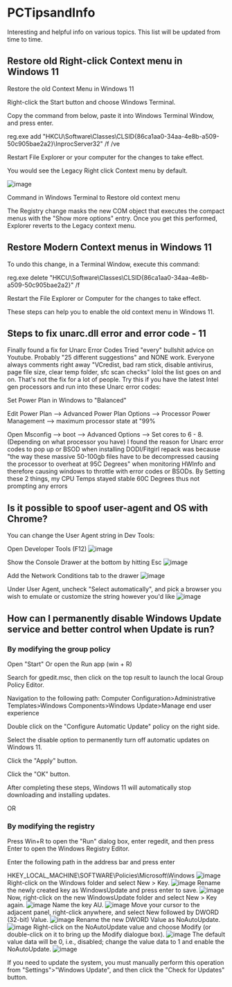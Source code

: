 # PCTipsandInfo
Interesting and helpful info on various topics.
This list will be updated from time to time.

## Restore old Right-click Context menu in Windows 11
Restore the old Context Menu in Windows 11



Right-click the Start button and choose Windows Terminal.

Copy the command from below, paste it into Windows Terminal Window, and press enter.

reg.exe add "HKCU\Software\Classes\CLSID\{86ca1aa0-34aa-4e8b-a509-50c905bae2a2}\InprocServer32" /f /ve

Restart File Explorer or your computer for the changes to take effect.

You would see the Legacy Right click Context menu by default.



![image](https://github.com/user-attachments/assets/5bf3ef0e-1864-4d48-8f18-010ccdcf2167)


Command in Windows Terminal to Restore old context menu 



The Registry change masks the new COM object that executes the compact menus with the "Show more options" entry. Once you get this performed, Explorer reverts to the Legacy context menu. 




## Restore Modern Context menus in Windows 11



To undo this change, in a Terminal Window, execute this command:

reg.exe delete "HKCU\Software\Classes\CLSID\{86ca1aa0-34aa-4e8b-a509-50c905bae2a2}" /f



Restart the File Explorer or Computer for the changes to take effect.


These steps can help you to enable the old context menu in Windows 11.

## Steps to fix unarc.dll error and error code - 11
Finally found a fix for Unarc Error Codes
Tried "every" bullshit advice on Youtube. Probably "25 different suggestions" and NONE work.
Everyone always comments right away "VCredist, bad ram stick, disable antivirus, page file size, clear temp folder, sfc scan checks" lolol the list goes on and on. That's not the fix for a lot of people.
Try this if you have the latest Intel gen processors and run into these Unarc error codes:

Set Power Plan in Windows to "Balanced"

Edit Power Plan --> Advanced Power Plan Options --> Processor Power Management --> maximum processor state at "99%

Open Msconfig --> boot --> Advanced Options --> Set cores to 6 - 8. (Depending on what processor you have)
I found the reason for Unarc error codes to pop up or BSOD when installing DODI/Fitgirl repack was because "the way these massive 50-100gb files have to be decompressed causing the processor to overheat at 95C Degrees" when monitoring HWInfo and therefore causing windows to throttle with error codes or BSODs. By Setting these 2 things, my CPU Temps stayed stable 60C Degrees thus not prompting any errors

## Is it possible to spoof user-agent and OS with Chrome?

You can change the User Agent string in Dev Tools:

Open Developer Tools (F12)
![image](https://github.com/user-attachments/assets/3ad81010-bd50-4d82-b825-a7a02bee8155)


Show the Console Drawer at the bottom by hitting Esc
![image](https://github.com/user-attachments/assets/68f036eb-c23f-4f39-86bb-47780f3d1c4a)


Add the Network Conditions tab to the drawer
![image](https://github.com/user-attachments/assets/cd22e85d-0cae-4d9b-8a16-2f89770c2691)


Under User Agent, uncheck "Select automatically", and pick a browser you wish to emulate or customize the string however you'd like
![image](https://github.com/user-attachments/assets/1639e539-de0c-4a1d-9b57-780983ec6359)


## How can I permanently disable Windows Update service and better control when Update is run?

### By modifying the group policy

Open "Start" Or open the Run app (win + R)

Search for gpedit.msc, then click on the top result to launch the local Group Policy Editor.

Navigation to the following path: Computer Configuration>Administrative Templates>Windows Components>Windows Update>Manage end user experience

Double click on the "Configure Automatic Update" policy on the right side.

Select the disable option to permanently turn off automatic updates on Windows 11.

Click the "Apply" button.

Click the "OK" button.

After completing these steps, Windows 11 will automatically stop downloading and installing updates.

OR

### By modifying the registry
Press Win+R to open the "Run" dialog box, enter regedit, and then press Enter to open the Windows Registry Editor.

Enter the following path in the address bar and press enter

HKEY_LOCAL_MACHINE\SOFTWARE\Policies\Microsoft\Windows
![image](https://github.com/user-attachments/assets/ddb0e006-3787-44b8-a3f0-e982b09abeeb)
Right-click on the Windows folder and select New > Key.
![image](https://github.com/user-attachments/assets/0e331f4c-c162-42b4-9079-efc8534a0e66)
Rename the newly created key as WindowsUpdate and press enter to save.
![image](https://github.com/user-attachments/assets/1ff73105-c3f0-4452-aa52-519eb2dc1c56)
Now, right-click on the new WindowsUpdate folder and select New > Key again.
![image](https://github.com/user-attachments/assets/157adb6c-8956-438b-8d54-c5aebfab82b0)
Name the key AU.
![image](https://github.com/user-attachments/assets/38969ca0-2654-4b28-9035-6b8a0468614c)
Move your cursor to the adjacent panel, right-click anywhere, and select New followed by DWORD (32-bit) Value.
![image](https://github.com/user-attachments/assets/1250417a-888b-4058-845a-4569617837a2)
Rename the new DWORD Value as NoAutoUpdate.
![image](https://github.com/user-attachments/assets/8adaf0e4-aac9-4c4c-b196-7a48394a64d0)
Right-click on the NoAutoUpdate value and choose Modify (or double-click on it to bring up the Modify dialogue box).
![image](https://github.com/user-attachments/assets/00bb5f68-515a-4a55-a0a8-b13bdfadc6fd)
The default value data will be 0, i.e., disabled; change the value data to 1 and enable the NoAutoUpdate.
![image](https://github.com/user-attachments/assets/5783b4e7-3a2e-4d26-b4ef-2b4f77228a06)


If you need to update the system, you must manually perform this operation from "Settings">"Windows Update", and then click the "Check for Updates" button.








